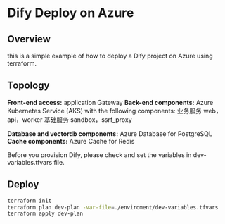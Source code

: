# Dify Deploy on Azure
## Overview
this is a simple example of how to deploy a Dify project on Azure using terraform.
## Topology
**Front-end access:**
application Gateway 
**Back-end components:**
Azure Kubernetes Service (AKS) with the following components:
业务服务 web，api，worker 
基础服务 sandbox，ssrf_proxy 

**Database and vectordb components:**
Azure Database for PostgreSQL
**Cache components:**
Azure Cache for Redis

Before you provision Dify, please check and set the variables in dev-variables.tfvars file.

## Deploy
```bash
terraform init
terraform plan dev-plan -var-file=./enviroment/dev-variables.tfvars
terraform apply dev-plan
```